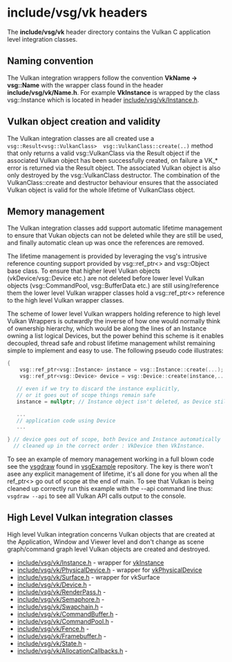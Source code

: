 # include/vsg/vk headers
The **include/vsg/vk** header directory contains the Vulkan C application level integration classes.

## Naming convention
The Vulkan integration wrappers follow the convention **VkName -> vsg::Name** with the wrapper class found in the header **include/vsg/vk/Name.h**. For example **VkInstance** is wrapped by the class vsg::Instance which is located in header [include/vsg/vk/Instance.h](Instance.h).

## Vulkan object creation and validity
The Vulkan integration classes are all created use a ```vsg::Result<vsg::VulkanClass>  vsg::VulkanClass::create(..)``` method that only returns a valid vsg::VulkanClass via the Result object if the associated Vulkan object has been successfully created, on failure a VK_* error is returned via the Result object. The associated Vulkan object is also only destroyed by the vsg::VulkanClass destructor.  The combination of the VulkanClass::create and destructor behaviour ensures that the associated Vulkan object is valid for the whole lifetime of VulkanClass object.

## Memory management
The Vulkan integration classes add support automatic lifetime management to ensure that Vukan objects can not be deleted while they are still be used, and finally automatic clean up was once the references are removed.

The lifetime management is provided by leveraging the vsg's intrusive reference counting support provided by vsg::ref_ptr<> and vsg::Object base class. To ensure that higher level Vulkan objects (vkDevice/vsg::Device etc.) are not deleted before lower level Vulkan objects (vsg::CommandPool, vsg::BufferData etc.) are still using/reference them the lower level Vulkan wrapper classes hold a vsg::ref_ptr<> reference to the high level Vulkan wrapper classes.

The scheme of lower level Vulkan wrappers holding reference to high level Vulkan Wrappers is outwardly the inverse of how one would normally think of ownership hierarchy, which would be along the lines of an Instance owning a list logical Devices, but the power behind this scheme is it enables decoupled, thread safe and robust lifetime management whilst remaining simple to implement and easy to use. The following pseudo code illustrates:

```c++
{
    vsg::ref_ptr<vsg::Instance> instance = vsg::Instance::create(...);
    vsg::ref_ptr<vsg::Device> device = vsg::Device::create(instance,...); // device holds a ref_ptr<> to instance

   // even if we try to discard the instance explicitly,
   // or it goes out of scope things remain safe
   instance = nullptr; // Instance object isn't deleted, as Device still needs it

   ...
   // application code using Device
   ...

} // device goes out of scope, both Device and Instance automatically
  // cleaned up in the correct order : VkDevice then VkInstance.
```

To see an example of memory management working in a full blown code see the [vsgdraw](https://github.com/vsg-dev/vsgExamples/tree/master/Desktop/vsgdraw) found in [vsgExample](https://github.com/vsg-dev/vsgExamples) repository. The key is there won't asee any explicit management of lifetime, it's all done for you when all the ref_ptr<> go out of scope at the end of main. To see that Vulkan is being cleaned up correctly run this example with the --api command line thus: ```vsgdraw --api``` to see all Vulkan API calls output to the console.

## High Level Vulkan integration classes

High level Vulkan integration concerns Vulkan objects that are created at the Application, Window and Viewer level and don't change as scene graph/command graph level Vulkan objects are created and destroyed.

* [include/vsg/vk/Instance.h](Instance.h) - wrapper for [vkInstance](https://www.khronos.org/registry/vulkan/specs/1.1-extensions/man/html/VkInstance.html)
* [include/vsg/vk/PhysicalDevice.h](PhysicalDevice.h) - wrapper for [vkPhysicalDevice](https://www.khronos.org/registry/vulkan/specs/1.1-extensions/man/html/VkPhysicalDevice.html)
* [include/vsg/vk/Surface.h](Surface.h) - wrapper for vkSurface
* [include/vsg/vk/Device.h](Device.h) -
* [include/vsg/vk/RenderPass.h](RenderPass.h) -
* [include/vsg/vk/Semaphore.h](Semaphore.h) -
* [include/vsg/vk/Swapchain.h](Swapchain.h) -
* [include/vsg/vk/CommandBuffer.h](CommandBuffer.h) -
* [include/vsg/vk/CommandPool.h](CommandPool.h) -
* [include/vsg/vk/Fence.h](Fence.h) -
* [include/vsg/vk/Framebuffer.h](Framebuffer.h) -
* [include/vsg/vk/State.h](State.h) -
* [include/vsg/vk/AllocationCallbacks.h](AllocationCallbacks.h) -
